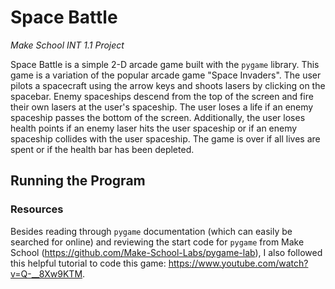 # Space Battle
<i> Make School INT 1.1 Project </i>

Space Battle is a simple 2-D arcade game built with the `pygame` library. This game is a variation of the popular arcade game "Space Invaders". The user pilots a spacecraft using the arrow keys and shoots lasers by clicking on the spacebar. Enemy spaceships descend from the top of the screen and fire their own lasers at the user's spaceship. The user loses a life if an enemy spaceship passes the bottom of the screen. Additionally, the user loses health points if an enemy laser hits the user spaceship or if an enemy spaceship collides with the user spaceship. The game is over if all lives are spent or if the health bar has been depleted.

## Running the Program


### Resources
Besides reading through `pygame` documentation (which can easily be searched for online) and reviewing the start code for `pygame` from Make School (https://github.com/Make-School-Labs/pygame-lab), I also followed this helpful tutorial to code this game: https://www.youtube.com/watch?v=Q-__8Xw9KTM. 

